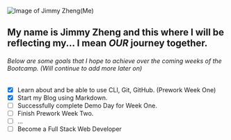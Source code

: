 ![Image of Jimmy Zheng(Me)](https://ca.slack-edge.com/T01JRU9AD1A-U01L25KGXRP-88be8bf122ef-512)
## My name is Jimmy Zheng and this where I will be reflecting my... I mean _**OUR**_ journey together.
###### Below are some goals that I hope to achieve over the coming weeks of the Bootcamp. (Will continue to add more later on)
- [x] Learn about and be able to use CLI, Git, GitHub. (Prework Week One)
- [x] Start my Blog using Markdown.
- [ ] Successfully complete Demo Day for Week One.
- [ ] Finish Prework Week Two.
- [ ] ...
- [ ] Become a Full Stack Web Developer
